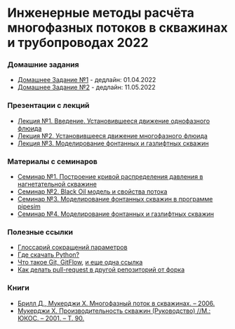 # Инженерные методы расчёта многофазных потоков в скважинах и трубопроводах 2022

### Домашние задания

- [Домашнее Задание №1](docs/homework_pages/homework_1.md) - дедлайн: 01.04.2022
- [Домашнее Задание №2](docs/homework_pages/homework_2.md) - дедлайн: 11.05.2022

### Презентации с лекций

- [Лекция №1. Введение. Установившееся движение однофазного флюида](docs/lectures/Лекция_1_Введение,_уст_ся_однофаз_течение.pdf)
- [Лекция №2. Установившееся движение многофазного флюида](docs/lectures/Лекция_2_Уст_ся_многофазное_течение.pdf)
- [Лекция №3. Моделирование фонтанных и газлифтных скважин](docs/lectures/Лекция_3_Фонтан_Газлифт.pdf)

### Материалы с семинаров

- [Семинар №1. Построение кривой распределения давления в нагнетательной скважине](docs/seminars/1.injection_well.ipynb)
- [Семинар №2. Black Oil модель и свойства потока](docs/seminars/2.black_oil_model.ipynb)
- [Семинар №3. Моделирование фонтанных скважин в программе pipesim](docs/seminars/3.flowing_well_pipesim.md)
- [Семинар №4. Моделирование фонтанных и газлифтных скважин](docs/seminars/4.flowing_gaslift_well.ipynb)

### Полезные ссылки
- [Глоссарий сокращений параметров](docs/homework_pages/glossary.md)
- [Где скачать Python?](https://www.anaconda.com/products/individual)
- [Что такое Git, GitFlow](https://proglib.io/p/git-github-gitflow/), [и еще одна ссылка](https://habr.com/ru/post/106912/)
- [Как делать pull-request в другой репозиторий от форка](https://docs.github.com/en/github/collaborating-with-issues-and-pull-requests/creating-a-pull-request-from-a-fork)

### Книги
- [Брилл Д., Мукерджи Х. Многофазный поток в скважинах. – 2006.](docs/books/Многофазный_поток.pdf)
- [Мукерджи Х. Производительность скважин (Руководство) //М.: ЮКОС. – 2001. – Т. 90.](docs/books/Muhuregi_Petrolibrary.ru.pdf)